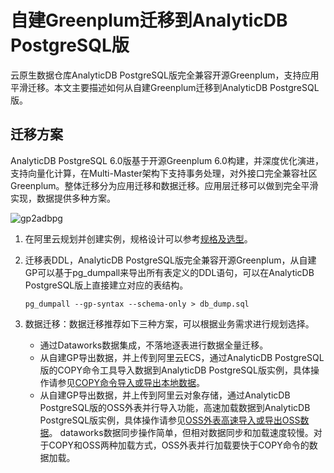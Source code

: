 # 自建Greenplum迁移到AnalyticDB PostgreSQL版

云原生数据仓库AnalyticDB PostgreSQL版完全兼容开源Greenplum，支持应用平滑迁移。本文主要描述如何从自建Greenplum迁移到AnalyticDB PostgreSQL版。

## 迁移方案

AnalyticDB PostgreSQL 6.0版基于开源Greenplum 6.0构建，并深度优化演进，支持向量化计算，在Multi-Master架构下支持事务处理，对外接口完全兼容社区Greenplum。整体迁移分为应用迁移和数据迁移。应用层迁移可以做到完全平滑实现，数据提供多种方案。

![gp2adbpg](https://static-aliyun-doc.oss-accelerate.aliyuncs.com/assets/img/zh-CN/1204391951/p93164.png)

1.  在阿里云规划并创建实例，规格设计可以参考[规格及选型](/cn.zh-CN/规格和定价/规格及选型.md)。
2.  迁移表DDL，AnalyticDB PostgreSQL版完全兼容开源Greenplum，从自建GP可以基于pg\_dumpall来导出所有表定义的DDL语句，可以在AnalyticDB PostgreSQL版上直接建立对应的表结构。

    ```
    pg_dumpall --gp-syntax --schema-only > db_dump.sql
    ```

3.  数据迁移：数据迁移推荐如下三种方案，可以根据业务需求进行规划选择。

    -   通过Dataworks数据集成，不落地逐表进行数据全量迁移。
    -   从自建GP导出数据，并上传到阿里云ECS，通过AnalyticDB PostgreSQL版的COPY命令工具导入数据到AnalyticDB PostgreSQL版实例，具体操作请参见[COPY命令导入或导出本地数据](/cn.zh-CN/数据接入/COPY命令导入或导出本地数据.md)。
    -   从自建GP导出数据，并上传到阿里云对象存储，通过AnalyticDB PostgreSQL版的OSS外表并行导入功能，高速加载数据到AnalyticDB PostgreSQL版实例，具体操作请参见[OSS外表高速导入或导出OSS数据](/cn.zh-CN/数据接入/OSS外表高速导入或导出OSS数据.md)。
    dataworks数据同步操作简单，但相对数据同步和加载速度较慢。对于COPY和OSS两种加载方式，OSS外表并行加载要快于COPY命令的数据加载。


